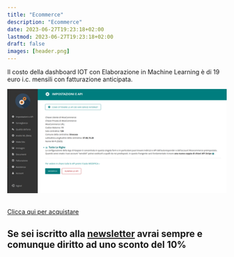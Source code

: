```yaml
---
title: "Ecommerce"
description: "Ecommerce"
date: 2023-06-27T19:23:18+02:00
lastmod: 2023-06-27T19:23:18+02:00
draft: false
images: [header.png]
---
```


Il costo della dashboard IOT con Elaborazione in Machine Learning è di 19 euro i.c. mensili con fatturazione anticipata.

<img class="x figure-img img-fluid lazyload blur-up" width="1024" alt="" src="./images/immagine della dashboard.png">


</br>
</br>

<a class="btn btn-primary btn-lg px-4 mb-2" href="https://buy.stripe.com/7sI2bAdQrd1zfUQ8wD?locale=it" target="_blank" rel="noopener">Clicca qui per acquistare</a>


<h2 class="h4">Se sei iscritto alla <a href="https://www.robotdazero.it/newsletter/" target="_blank" rel="noopener">newsletter</a> avrai sempre e comunque diritto ad uno sconto del 10%</h2>
